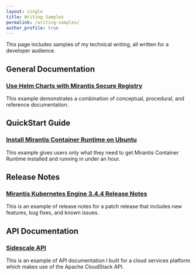 ```yaml
---
layout: single
title: Writing Samples
permalink: /writing-samples/
author_profile: true
---
```


This page includes samples of my technical writing, all written for a developer audience.

## General Documentation

### [Use Helm Charts with Mirantis Secure Registry](https://docs.mirantis.com/msr/2.9/ops/use-helm-charts.html)

This example demonstrates a combination of conceptual, procedural, and reference documentation.

## QuickStart Guide

### [Install Mirantis Container Runtime on Ubuntu](https://docs.mirantis.com/mcr/20.10/qs-ubuntu.html)

This example gives users only what they need to get Mirantis Container Runtime installed and running in under an hour.

## Release Notes

### [Mirantis Kubernetes Engine 3.4.4 Release Notes](https://docs.mirantis.com/mke/3.4/rn-3-4/3-4-4.html)

This is an example of release notes for a patch release that includes new features, bug fixes, and known issues.

## API Documentation

### [Sidescale API](../sidescale-api)

This is an example of API documentation I built for a cloud services platform which makes use of the Apache CloudStack API.
